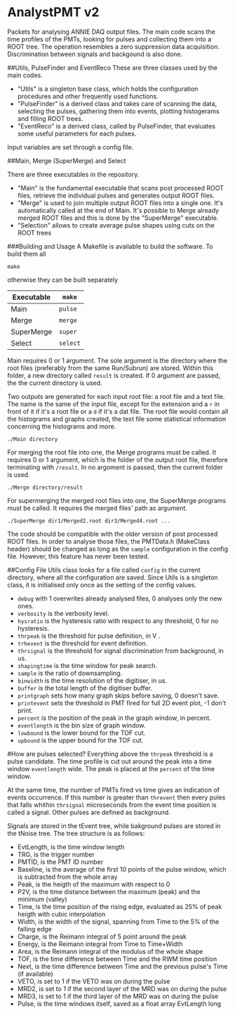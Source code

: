 # AnalystPMT v2
Packets for analysing ANNIE DAQ output files.
The main code scans the time profiles of the PMTs, looking for pulses and collecting them into a ROOT tree.
The operation resembles a zero suppression data acquisition.
Discrimination between signals and backgound is also done.

##Utils, PulseFinder and EventReco
These are three classes used by the main codes.
* "Utils" is a singleton base class, which holds the configuration procedures and other frequently used functions.
* "PulseFinder" is a derived class and takes care of scanning the data, selecting the pulses, gathering them into events, plotting histogerams and filling ROOT trees.
* "EventReco" is a derived class, called by PulseFinder, that evaluates some useful parameters for each pulses.

Input variables are set through a config file.

##Main, Merge (SuperMerge) and Select

There are three executables in the repository.
* "Main" is the fundamental executable that scans post processed ROOT files, retrieve the individual pulses and generates output ROOT files.
* "Merge" is used to join multiple output ROOT files into a single one. It's automatically called at the end of Main.
It's possible to Merge already merged ROOT files and this is done by the "SuperMerge" executable.
* "Selection" allows to create average pulse shapes using cuts on the ROOT trees

###Building and Usage
A Makefile is available to build the software.
To build them all
```
make
```

otherwise they can be built separately

|Executable | `make`   | 
|---------- |--------- |
|Main       | `pulse`  |
|Merge      | `merge`  |
|SuperMerge | `super`  |
|Select     | `select` |

Main requires 0 or 1 argument.
The sole argument is the directory where the root files (preferably from the same Run/Subrun) are stored.
Within this folder, a new directory called `result` is created.
If 0 argument are passed, the the current directory is used.

Two outputs are generated for each input root file: a root file and a text file.
The name is the same of the input file, except for the extension and a `r` in front of it if it's a root file or a `d` if it's a dat file.
The root file would contain all the histograms and graphs created, the text file some statistical information concerning the histograms and more.

```
./Main directory
```

For merging the root file into one, the Merge programs must be called.
It requires 0 or 1 argument, which is the folder of the output root file, therefore terminating with `/result`.
In no argoment is passed, then the current folder is used.

```
./Merge directory/result
```

For supermerging the merged root files into one, the SuperMerge programs must be called.
It requires the merged files' path as argument.

```
./SuperMerge dir1/Merged2.root dir3/Merged4.root ...
```

The code should be compatible with the older version of post processed ROOT files.
In order to analyse those files, the PMTData.h (MakeClass header) should be changed as long as the `sample` configuration in the config file.
However, this feature has never been tested.

##Config File
Utils class looks for a file called `config` in the current directory, where all the configuration are saved.
Since Utils is a singleton class, it is initialised only once as the setting of the config values.

* `debug` with 1 overwrites already analysed files, 0 analyses only the new ones.
* `verbosity` is the verbosity level.
* `hysratio` is the hysteresis ratio with respect to any threshold, 0 for no hysteresis.
* `thrpeak` is the threshold for pulse definition, in V .
* `trhevent` is the threshold for event definition.
* `thrsignal` is the threshold for signal discrimination from background, in us.
* `shapingtime` is the time window for peak search.
* `sample` is the ratio of downsampling.
* `binwidth` is the time resolution of the digitiser, in us.
* `buffer` is the total length of the digitiser buffer.
* `printgraph` sets how many graph skips before saving, 0 doesn't save.
* `printevent` sets the threshold in PMT fired for full 2D event plot, -1 don't print.
* `percent` is the position of the peak in the graph window, in percent.
* `eventlength` is the bin size of graph window.
* `lowbound` is the lower bound for the TOF cut.
* `upbound` is the upper bound for the TOF cut.

#How are pulses selected?
Everything above the `thrpeak` threshold is a pulse candidate.
The time profile is cut out around the peak into a time window `eventlength` wide.
The peak is placed at the `percent` of the time window.

At the same time, the number of PMTs fired vs time gives an indication of events occurrence.
If this number is greater than `threvent` then every pules that falls whithin `thrsignal` microseconds from the event time position is called a signal.
Other pulses are defined as background.

Signals are stored in the tEvent tree, while bakground pulses are stored in the tNoise tree.
The tree structure is as follows:

* EvtLength, is the time window length 
* TRG, is the trigger number
* PMTID, is the PMT ID number
* Baseline, is the average of the first 10 points of the pulse window, which is subtracted from the whole array
* Peak, is the heigth of the maximum with respect to 0
* P2V, is the time distance between the maximum (peak) and the minimum (valley)
* Time, is the time position of the rising edge, evaluated as 25% of peak heigth with cubic interpolation
* Width, is the width of the signal, spanning from Time to the 5% of the falling edge
* Charge, is the Reimann integral of 5 point around the peak
* Energy, is the Reimann integral from Time to Time+Width
* Area, is the Reimann integral of the modulus of the whole shape
* TOF, is the time difference between Time and the RWM time position
* Next, is the time difference between Time and the previous pulse's Time (if available)
* VETO, is set to 1 if the VETO was on during the pulse
* MRD2, is set to 1 if the second layer of the MRD was on during the pulse
* MRD3, is set to 1 if the third layer of the MRD was on during the pulse
* Pulse, is the time windows itself, saved as a float array EvtLength long
